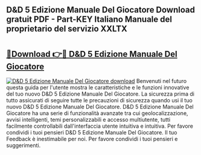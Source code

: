 ## D&D 5 Edizione Manuale Del Giocatore Download gratuit PDF - Part-KEY Italiano Manuale del proprietario del servizio XXLTX

# <h2><a href="http://dfd9yz.blite.top/?on=D%26D+5+Edizione+Manuale+Del+Giocatore">🔗Download 👉🔴 D&D 5 Edizione Manuale Del Giocatore</a></h2>

[![D&D 5 Edizione Manuale Del Giocatore download](https://i.imgur.com/lujVjoI.png)](http://dfd9yz.blite.top/?on=D%26D+5+Edizione+Manuale+Del+Giocatore)
Benvenuti nel futuro questa guida per l'utente mostra le caratteristiche e le funzioni innovative del tuo nuovo D&D 5 Edizione Manuale Del Giocatore. La sicurezza prima di tutto assicurati di seguire tutte le precauzioni di sicurezza quando usi il tuo nuovo D&D 5 Edizione Manuale Del Giocatore. D&D 5 Edizione Manuale Del Giocatore ha una serie di funzionalità avanzate tra cui geolocalizzazione, avvisi intelligenti, temi personalizzabili e accesso multiutente, tutti facilmente controllabili dall'interfaccia utente intuitiva e intuitiva. Per favore condividi i tuoi pensieri D&D 5 Edizione Manuale Del Giocatore. Il tuo Feedback è inestimabile per noi. Per favore condividi i tuoi pensieri e suggerimenti.
